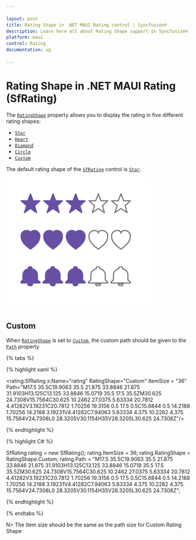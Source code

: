 ```yaml
---

layout: post
title: Rating Shape in .NET MAUI Rating control | Syncfusion®
description: Learn here all about Rating Shape support in Syncfusion® .NET MAUI Rating (SfRating) control and more.
platform: maui
control: Rating
documentation: ug

---
```


# Rating Shape in .NET MAUI Rating (SfRating)

The [`RatingShape`](https://help.syncfusion.com/cr/maui/Syncfusion.Maui.Inputs.RatingShape.html) property allows you to display the rating in five different rating shapes:

* [`Star`](https://help.syncfusion.com/cr/maui/Syncfusion.Maui.Inputs.RatingShape.html#Syncfusion_Maui_Inputs_RatingShape_Star)
* [`Heart`](https://help.syncfusion.com/cr/maui/Syncfusion.Maui.Inputs.RatingShape.html#Syncfusion_Maui_Inputs_RatingShape_Heart)
* [`Diamond`](https://help.syncfusion.com/cr/maui/Syncfusion.Maui.Inputs.RatingShape.html#Syncfusion_Maui_Inputs_RatingShape_Diamond)
* [`Circle`](https://help.syncfusion.com/cr/maui/Syncfusion.Maui.Inputs.RatingShape.html#Syncfusion_Maui_Inputs_RatingShape_Circle)
* [`Custom`](https://help.syncfusion.com/cr/maui/Syncfusion.Maui.Inputs.RatingShape.html#Syncfusion_Maui_Inputs_RatingShape_Custom)

The default rating shape of the [`SfRating`](https://help.syncfusion.com/cr/maui/Syncfusion.Maui.Inputs.SfRating.html) control is [`Star`](https://help.syncfusion.com/cr/maui/Syncfusion.Maui.Inputs.RatingShape.html#Syncfusion_Maui_Inputs_RatingShape_Star).

![SfRating rating shapes](images/rating-shapes.png)

## Custom

When [`RatingShape`](https://help.syncfusion.com/cr/maui/Syncfusion.Maui.Inputs.RatingShape.html) is set to [`Custom`](https://help.syncfusion.com/cr/maui/Syncfusion.Maui.Inputs.RatingShape.html#Syncfusion_Maui_Inputs_RatingShape_Star), the custom path should be given to the [`Path`](https://help.syncfusion.com/cr/maui/Syncfusion.Maui.Inputs.SfRating.html#Syncfusion_Maui_Inputs_SfRating_Path) property

{% tabs %}

{% highlight xaml %}

<rating:SfRating x:Name="rating" RatingShape="Custom" ItemSize = "36"
                 Path="M17.5 35.5C19.9063 35.5 21.875 33.8846 21.875 31.9103H13.125C13.125 33.8846 15.0719 35.5 17.5 35.5ZM30.625 24.7308V15.7564C30.625 10.2462 27.0375 5.63334 20.7812 4.41282V3.19231C20.7812 1.70256 19.3156 0.5 17.5 0.5C15.6844 0.5 14.2188 1.70256 14.2188 3.19231V4.41282C7.94063 5.63334 4.375 10.2282 4.375 15.7564V24.7308L0 28.3205V30.1154H35V28.3205L30.625 24.7308Z"/>
	
{% endhighlight %}

{% highlight C# %}

SfRating rating = new SfRating();
rating.ItemSize = 36;
rating.RatingShape = RatingShape.Custom;
rating.Path = "M17.5 35.5C19.9063 35.5 21.875 33.8846 21.875 31.9103H13.125C13.125 33.8846 15.0719 35.5 17.5 35.5ZM30.625 24.7308V15.7564C30.625 10.2462 27.0375 5.63334 20.7812 4.41282V3.19231C20.7812 1.70256 19.3156 0.5 17.5 0.5C15.6844 0.5 14.2188 1.70256 14.2188 3.19231V4.41282C7.94063 5.63334 4.375 10.2282 4.375 15.7564V24.7308L0 28.3205V30.1154H35V28.3205L30.625 24.7308Z";

{% endhighlight %} 

{% endtabs %}

N> The Item size should be the same as the path size for Custom Rating Shape


